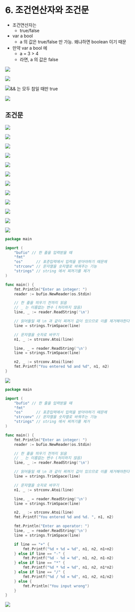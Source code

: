 # 6. 조건연산자와 조건문

* 조건연산자는 
  * true/false
* var a bool
  * a 의 값은 true/false 만 가능. 왜냐하면 boolean 이기 때문
* 만약 var a bool 에
  *  a = 3 &gt; 4
  * 라면, a 의 값은 false

![](.gitbook/assets/2020-01-01-3.32.13.png)

![](.gitbook/assets/2020-01-01-3.32.33.png)





![&amp;&amp; &#xB294; &#xBAA8;&#xB450; &#xCC38;&#xC77C; &#xB54C;&#xB9CC; true](.gitbook/assets/2020-01-01-3.34.27.png)

![](.gitbook/assets/2020-01-01-3.34.36.png)





## 조건문

![](.gitbook/assets/2020-01-01-3.37.22.png)

![](.gitbook/assets/2020-01-01-3.37.30.png)





![](.gitbook/assets/2020-01-01-3.38.02.png)

![](.gitbook/assets/2020-01-01-3.38.18.png)



![](.gitbook/assets/2020-01-01-3.39.54.png)

![](.gitbook/assets/2020-01-01-3.40.05.png)





![](.gitbook/assets/2020-01-01-3.41.35.png)

![](.gitbook/assets/2020-01-01-3.41.48.png)





![](.gitbook/assets/2020-01-01-3.43.22.png)

![](.gitbook/assets/2020-01-01-3.43.32.png)





![](.gitbook/assets/2020-01-01-3.45.01.png)

![](.gitbook/assets/2020-01-01-3.45.18.png)





```go
package main

import (
	"bufio" // 한 줄을 입력받을 때
	"fmt"
	"os"      // 표준입력에서 입력을 받아야하기 때문에
	"strconv" // 문자열을 숫자열로 바꿔주는 기능
	"strings" // string 에서 찌꺼기를 제거
)

func main() {
	fmt.Println("Enter an integer: ")
	reader := bufio.NewReader(os.Stdin)

	// 한 줄을 띄우기 전까지 읽음
	// _ 는 이름없는 변수 (처리하지 않음)
	line, _ := reader.ReadString('\n')

	// 읽어들일 때 \n 과 같이 찌꺼기 값이 있으므로 이를 제거해야한다
	line = strings.TrimSpace(line)

	// 문자열을 숫자로 바꾸기
	n1, _ := strconv.Atoi(line)

	line, _ = reader.ReadString('\n')
	line = strings.TrimSpace(line)

	n2, _ := strconv.Atoi(line)
	fmt.Printf("You entered %d and %d", n1, n2)
}

```

![](.gitbook/assets/2020-01-01-4.06.08.png)







```go
package main

import (
	"bufio" // 한 줄을 입력받을 때
	"fmt"
	"os"      // 표준입력에서 입력을 받아야하기 때문에
	"strconv" // 문자열을 숫자열로 바꿔주는 기능
	"strings" // string 에서 찌꺼기를 제거
)

func main() {
	fmt.Println("Enter an integer: ")
	reader := bufio.NewReader(os.Stdin)

	// 한 줄을 띄우기 전까지 읽음
	// _ 는 이름없는 변수 (처리하지 않음)
	line, _ := reader.ReadString('\n')

	// 읽어들일 때 \n 과 같이 찌꺼기 값이 있으므로 이를 제거해야한다
	line = strings.TrimSpace(line)

	// 문자열을 숫자로 바꾸기
	n1, _ := strconv.Atoi(line)

	line, _ = reader.ReadString('\n')
	line = strings.TrimSpace(line)

	n2, _ := strconv.Atoi(line)
	fmt.Printf("You entered %d and %d. ", n1, n2)

	fmt.Println("Enter an operator: ")
	line, _ = reader.ReadString('\n')
	line = strings.TrimSpace(line)

	if line == "+" {
		fmt.Printf("%d + %d = %d", n1, n2, n1+n2)
	} else if line == "-" {
		fmt.Printf("%d - %d = %d", n1, n2, n1-n2)
	} else if line == "*" {
		fmt.Printf("%d * %d = %d", n1, n2, n1*n2)
	} else if line == "/" {
		fmt.Printf("%d / %d = %d", n1, n2, n1/n2)
	} else {
		fmt.Println("You input wrong")
	}
}

```

![](.gitbook/assets/2020-01-01-4.10.03.png)



